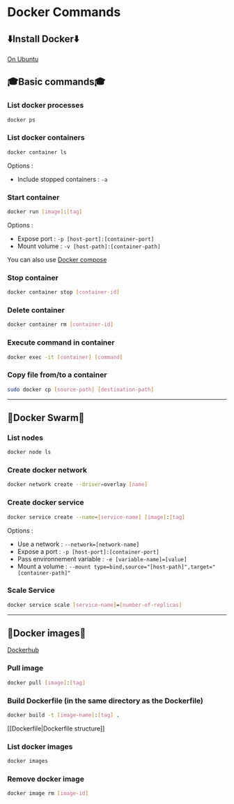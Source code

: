 # Docker Commands

## ⬇️Install Docker⬇️

[On Ubuntu](https://docs.docker.com/engine/install/ubuntu/ "https://docs.docker.com/engine/install/ubuntu/")

## 🎓Basic commands🎓

### List docker processes

```bash
docker ps
```

### List docker containers

```bash
docker container ls
```

Options :

- Include stopped containers : ``-a``

### Start container

```bash
docker run [image]:[tag]
```

Options :

- Expose port : ``-p [host-port]:[container-port]``
- Mount volume : ``-v [host-path]:[container-path]``

You can also use [Docker compose](Docker_Compose.md#docker-compose)

### Stop container

```bash
docker container stop [container-id]
```

### Delete container

```bash
docker container rm [container-id]
```

### Execute command in container

``` bash
docker exec -it [container] [command]
```

### Copy file from/to a container

```bash
sudo docker cp [source-path] [destination-path]
```

---

## 🐝Docker Swarm🐝

### List nodes

```bash
docker node ls
```

### Create docker network

```bash
docker network create --driver=overlay [name]
```

### Create docker service

```bash
docker service create --name=[service-name] [image]:[tag]
```

Options :

- Use a network : ``--network=[network-name]``
- Expose a port : ``-p [host-port]:[container-port]``
- Pass environnement variable : ``-e [variable-name]=[value]``
- Mount a volume : ``--mount type=bind,source="[host-path]",target="[container-path]"``

### Scale Service

```bash
docker service scale [service-name]=[number-of-replicas]
```

---

## 📀Docker images📀

[Dockerhub](https://hub.docker.com/)

### Pull image

```bash
docker pull [image]:[tag]
```

### Build Dockerfile (in the same directory as the Dockerfile)

```bash
docker build -t [image-name]:[tag] .
```

[[Dockerfile|Dockerfile structure]]

### List docker images

```bash
docker images
```

### Remove docker image

```bash
docker image rm [image-id]
```
